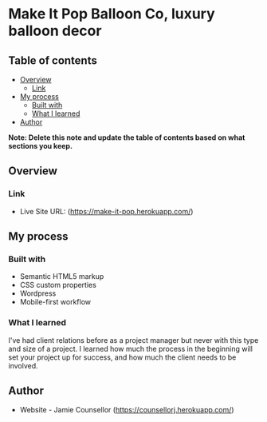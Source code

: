 # Make It Pop Balloon Co, luxury balloon decor

## Table of contents

- [Overview](#overview)
  - [Link](#links)
- [My process](#my-process)
  - [Built with](#built-with)
  - [What I learned](#what-i-learned)
- [Author](#author)

**Note: Delete this note and update the table of contents based on what sections you keep.**

## Overview


### Link

- Live Site URL: (https://make-it-pop.herokuapp.com/)

## My process

### Built with

- Semantic HTML5 markup
- CSS custom properties
- Wordpress
- Mobile-first workflow

### What I learned

I've had client relations before as a project manager but never with this type and size of a project. I learned how much the process in the beginning will set your project up for success, and how much the client needs to be involved.

## Author

- Website - Jamie Counsellor (https://counsellorj.herokuapp.com/)

